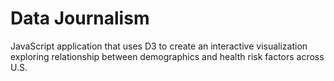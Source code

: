 # Data Journalism

JavaScript application that uses D3 to create an interactive visualization exploring relationship between demographics and health risk factors across U.S.
